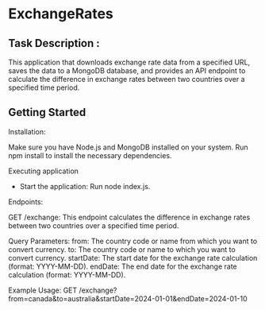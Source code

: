 # ExchangeRates
Task Description :
------------------------

This application that downloads exchange rate data from a specified URL, saves the data to a MongoDB database, and provides an API endpoint to calculate the difference in exchange rates between two countries over a specified time period.


Getting Started
------------------------
Installation:

Make sure you have Node.js and MongoDB installed on your system.
Run npm install to install the necessary dependencies.


Executing application
- Start the application: Run node index.js.



Endpoints:

GET /exchange:
This endpoint calculates the difference in exchange rates between two countries over a specified time period.

Query Parameters:
from: The country code or name from which you want to convert currency.
to: The country code or name to which you want to convert currency.
startDate: The start date for the exchange rate calculation (format: YYYY-MM-DD).
endDate: The end date for the exchange rate calculation (format: YYYY-MM-DD).

Example Usage: GET /exchange?from=canada&to=australia&startDate=2024-01-01&endDate=2024-01-10



